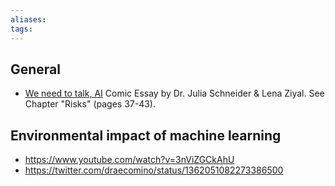 ```yaml
---
aliases: 
tags: 
---
```


## General
- [We need to talk, AI](https://weneedtotalk.ai/) Comic Essay by Dr. Julia Schneider & Lena Ziyal. See Chapter "Risks" (pages 37-43).

## Environmental impact of machine learning

- https://www.youtube.com/watch?v=3nViZGCkAhU
- https://twitter.com/draecomino/status/1362051082273386500
